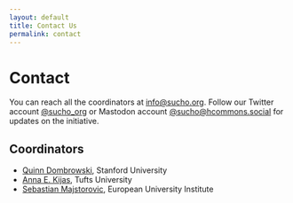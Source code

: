 ```yaml
---
layout: default
title: Contact Us
permalink: contact
---
```


# Contact

You can reach all the coordinators at [info@sucho.org](mailto:info@sucho.org). Follow our Twitter account [@sucho_org](https://twitter.com/sucho_org) or Mastodon account [@sucho@hcommons.social](https://hcommons.social/@sucho) for updates on the initiative.

## Coordinators
- [Quinn Dombrowski](https://twitter.com/quinnanya), Stanford University
- [Anna E. Kijas](https://twitter.com/anna_kijas), Tufts University
- [Sebastian Majstorovic](https://twitter.com/storytracer), European University Institute
